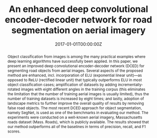 ---
title: "An enhanced deep convolutional encoder-decoder network for road segmentation on aerial imagery"
authors:
- admin
- P. Vateekul
- P. Srestasathiern
- S. Lawawirojwong

date: "2017-01-01T00:00:00Z"
doi: ""

author_notes:
- ""
- ""
- ""
- ""
- ""
- ""
- ""
- ""

# Schedule page publish date (NOT publication's date).
publishDate: "2017-01-01T00:00:00Z"

# Publication type.
# Legend: 0 = Uncategorized; 1 = Conference paper; 2 = Journal article;
# 3 = Preprint / Working Paper; 4 = Report; 5 = Book; 6 = Book section;
# 7 = Thesis; 8 = Patent
publication_types: ["1"]

# Publication name and optional abbreviated publication name.
publication: In *International Conference on Computing and Information Technology (IC2IT)* **Best Student Paper Honourable Mention (top 0.26\% of submissions)**
publication_short: In *International Conference on Computing and Information Technology (IC2IT)* **Best Student Paper Honourable Mention (top 0.26\% of submissions)**

abstract: Object classification from images is among the many practical examples where deep learning algorithms have successfully been applied. In this paper, we present an improved deep convolutional encoder-decoder network (DCED) for segmenting road objects from aerial images. Several aspects of the proposed method are enhanced, incl. incorporation of ELU (exponential linear unit)—as opposed to ReLU (rectified linear unit) that typically outperforms ELU in most object classification cases; amplification of datasets by adding incrementally-rotated images with eight different angles in the training corpus (this eliminates the limitation that the number of training aerial images is usually limited), thus the number of training datasets is increased by eight times; and lastly, adoption of landscape metrics to further improve the overall quality of results by removing false road objects. The most recent DCED approach for object segmentation, namely SegNet, is used as one of the benchmarks in evaluating our method. The experiments were conducted on a well-known aerial imagery, Massachusetts roads dataset (Mass. Roads), which is publicly available. The results showed that our method outperforms all of the baselines in terms of precision, recall, and F1 scores.

# Summary. An optional shortened abstract.
summary: In this paper, we introduce an improved deep convolutional encoder-decoder network (DCED) for segmenting road objects from aerial images. Enhancements include the use of ELU (exponential linear unit) instead of ReLU, dataset augmentation with incrementally-rotated images to increase training data by eight times, and the use of landscape metrics to remove false road objects. Tested on the Massachusetts Roads dataset, our method outperformed the SegNet benchmark and other baselines in precision, recall, and F1 scores.

tags:
- Remote Sensing
- Road Segmentation
- Deep Learning
- Semantic Segmentation
- High-Resolution Imagery
- Aerial Imagery
- Convolutional Neural Networks
- Encoder-Decoder Networks
- Exponential Linear Unit

featured: true

links:
# - name: Videos
#   url: https://www.youtube.com/channel/UCNzeAAPyZaX4EDr720q5msg
# - name: ICML talk
#   url: https://www.facebook.com/watch/live/?v=355035025132741&ref=watch_permalink
# - name: IEEE Spectrum article
#   url: https://spectrum.ieee.org/tech-talk/computing/software/deepmind-teaches-ai-teamwork
- name: ICIAP 2017 Best Paper Award
  url: https://link.springer.com/chapter/10.1007/978-3-319-60663-7_18
url_pdf: https://link.springer.com/chapter/10.1007/978-3-319-60663-7_18
url_code: https://github.com/kaopanboonyuen/
url_dataset: ''
url_poster: ''
url_project: ''
url_slides: https://kaopanboonyuen.github.io/files/panboonyuen_IC2IT2017_BestPaperAward.pdf
url_source: ''
url_video: ''

# Featured image
# To use, add an image named `featured.jpg/png` to your page's folder. 
image:
  caption: ''
  focal_point: Center
  preview_only: false

# Associated Projects (optional).
#   Associate this publication with one or more of your projects.
#   Simply enter your project's folder or file name without extension.
#   E.g. `internal-project` references `content/project/internal-project/index.md`.
#   Otherwise, set `projects: []`.
projects: []

# Slides (optional).
#   Associate this publication with Markdown slides.
#   Simply enter your slide deck's filename without extension.
#   E.g. `slides: "example"` references `content/slides/example/index.md`.
#   Otherwise, set `slides: ""`.
slides: ""
---